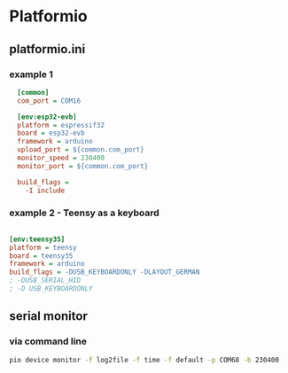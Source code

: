 # Platformio
## platformio.ini

### example 1
```ini
  [common]
  com_port = COM16

  [env:esp32-evb]
  platform = espressif32
  board = esp32-evb
  framework = arduino
  upload_port = ${common.com_port}
  monitor_speed = 230400
  monitor_port = ${common.com_port}

  build_flags =
    -I include
```
### example 2 - Teensy as a keyboard
``` ini

[env:teensy35]
platform = teensy
board = teensy35
framework = arduino
build_flags = -DUSB_KEYBOARDONLY -DLAYOUT_GERMAN
; -DUSB_SERIAL_HID
; -D USB_KEYBOARDONLY
```
## serial monitor
### via command line
```cmd
pio device monitor -f log2file -f time -f default -p COM68 -b 230400
```
